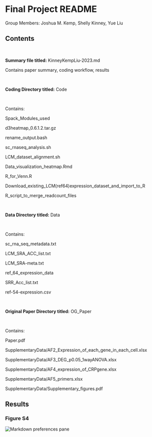 # Final Project README

Group Members: Joshua M. Kemp, Shelly Kinney, Yue Liu

## Contents

&nbsp;

**Summary file titled:** KinneyKempLiu-2023.md
&nbsp;

   Contains paper summary, coding workflow, results

&nbsp;

**Coding Directory titled:** Code

&nbsp;

   Contains:
   
   
   Spack_Modules_used
   
   d3heatmap_0.6.1.2.tar.gz
   
   rename_output.bash
   
   sc_rnaseq_analysis.sh
   
   LCM_dataset_alignment.sh
   
   Data_visualization_heatmap.Rmd
   
   R_for_Venn.R
   
   Download_existing_LCM(ref64)expression_dataset_and_import_to_R
   
   R_script_to_merge_readcount_files
   
      
&nbsp;

**Data Directory titled:** Data

&nbsp;

   Contains:
   
   sc_rna_seq_metadata.txt
   
   LCM_SRA_ACC_list.txt
      
   LCM_SRA-meta.txt
      
   ref_64_expression_data
      
   SRR_Acc_list.txt
   
   ref-54-expression.csv
      
      
&nbsp;

**Original Paper Directory titled:** OG_Paper

&nbsp;

   Contains: 

   Paper.pdf
      
   SupplementaryData/AF2_Expression_of_each_gene_in_each_cell.xlsx
      
   SupplementaryData/AF3_DEG_p0.05_1wayANOVA.xlsx
      
   SupplementaryData/AF4_expression_of_CRPgene.xlsx
      
   SupplementaryData/AF5_primers.xlsx
      
   SupplementaryData/Supplementary_figures.pdf




## Results

### Figure S4 
![Markdown preferences pane](https://github.com/0Yue0/BCB546_Spring2023_Final/blob/e9fc453e05b08ee72e7e317814dcb60f069f8adb/results/Figure_S4.png)

